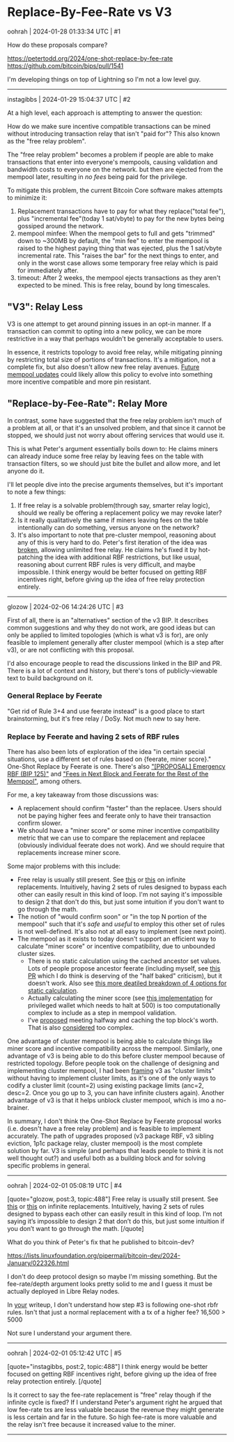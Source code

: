# Replace-By-Fee-Rate vs V3

oohrah | 2024-01-28 01:33:34 UTC | #1

How do these proposals compare?

https://petertodd.org/2024/one-shot-replace-by-fee-rate
https://github.com/bitcoin/bips/pull/1541

I'm developing things on top of Lightning so I'm not a low level guy.

-------------------------

instagibbs | 2024-01-29 15:04:37 UTC | #2

At a high level, each approach is attempting to answer the question:

How do we make sure incentive compatible transactions can be mined without introducing transaction relay that isn't "paid for"? This also known as the "free relay problem".

The "free relay problem" becomes a problem if people are able to make transactions that enter into everyone's mempools, causing validation and bandwidth costs to everyone on the network. but then are ejected from the mempool later, resulting in *no fees* being paid for the privilege. 

To mitigate this problem, the current Bitcoin Core software makes attempts to minimize it:

1) Replacement transactions have to pay for what they replace("total fee"), plus "incremental fee"(today 1 sat/vbyte) to pay for the new bytes being gossiped around the network.
2) mempool minfee: When the mempool gets to full and gets "trimmed" down to ~300MB by default, the "min fee" to enter the mempool is raised to the highest paying thing that was ejected, plus the 1 sat/vbyte incremental rate. This "raises the bar" for the next things to enter, and only in the worst case allows some temporary free relay which is paid for immediately after.
3) timeout: After 2 weeks, the mempool ejects transactions as they aren't expected to be mined. This is free relay, bound by long timescales.

"V3": Relay Less
---
V3 is one attempt to get around pinning issues in an opt-in manner. If a transaction can commit to opting into a new policy, we can be more restrictive in a way that perhaps wouldn't be generally acceptable to users.

In essence, it restricts topology to avoid free relay, while mitigating pinning by restricting total size of portions of transactions. It's a mitigation, not a complete fix, but also doesn't allow new free relay avenues. [Future mempool updates](https://delvingbitcoin.org/t/an-overview-of-the-cluster-mempool-proposal/393) could likely allow this policy to evolve into something more incentive compatible and more pin resistant.

"Replace-by-Fee-Rate": Relay More
---
In contrast, some have suggested that the free relay problem isn't much of a problem at all, or that it's an unsolved problem, and that since it cannot be stopped, we should just not worry about offering services that would use it.

This is what Peter's argument essentially boils down to: He claims miners can already induce some free relay by leaving fees on the table with transaction filters, so we should just bite the bullet and allow more, and let anyone do it.

I'll let people dive into the precise arguments themselves, but it's important to note a few things:
1) If free relay is a solvable problem(through say, smarter relay logic), should we really be offering a replacement policy we may revoke later?
2) Is it really qualitatively the same if miners leaving fees on the table intentionally can do something, versus anyone on the network?
3) It's also important to note that pre-cluster mempool, reasoning about any of this is very hard to do. Peter's first iteration of the idea was [broken](https://lists.linuxfoundation.org/pipermail/bitcoin-dev/2024-January/022316.html), allowing unlimited free relay. He claims he's fixed it by hot-patching the idea with additional RBF restrictions, but like usual, reasoning about current RBF rules is very difficult, and maybe impossible. I think energy would be better focused on getting RBF incentives right, before giving up the idea of free relay protection entirely.

-------------------------

glozow | 2024-02-06 14:24:26 UTC | #3

First of all, there is an "alternatives" section of the v3 BIP. It describes common suggestions and why they do not work, are good ideas but can only be applied to limited topologies (which is what v3 is for), are only feasible to implement generally after cluster mempool (which is a step after v3), or are not conflicting with this proposal.

I'd also encourage people to read the discussions linked in the BIP and PR. There is a lot of context and history, but there's tons of publicly-viewable text to build background on it.

### General Replace by Feerate

"Get rid of Rule 3+4 and use feerate instead" is a good place to start brainstorming, but it's free relay / DoSy. Not much new to say here.

### Replace by Feerate and having 2 sets of RBF rules

There has also been lots of exploration of the idea "in certain special situations, use a different set of rules based on {feerate, miner score}." One-Shot Replace by Feerate is one. There's also ["[PROPOSAL] Emergency RBF (BIP 125)"](https://lists.linuxfoundation.org/pipermail/bitcoin-dev/2019-June/016998.html ) and ["Fees in Next Block and Feerate for the Rest of the Mempool"](https://gist.github.com/glozow/25d9662c52453bd08b4b4b1d3783b9ff#fees-in-next-block-and-feerate-for-the-rest-of-the-mempool), among others.

For me, a key takeaway from those discussions was:
- A replacement should confirm "faster" than the replacee. Users should not be paying higher fees and feerate only to have their transaction confirm slower.
- We should have a "miner score" or some miner incentive compatibility metric that we can use to compare the replacement and replacee (obviously individual feerate does not work). And we should require that replacements increase miner score.

Some major problems with this include:
- Free relay is usually still present. See [this](https://lists.linuxfoundation.org/pipermail/bitcoin-dev/2024-January/022302.html) or [this](https://gist.github.com/glozow/797bb412868ce959dcd0a2981322fd2a#free-relay-problem) on infinite replacements. Intuitively, having 2 sets of rules designed to bypass each other can easily result in this kind of loop. I'm not saying it's impossible to design 2 that don't do this, but just some intuition if you don't want to go through the math.
- The notion of "would confirm soon" or "in the top N portion of the mempool" such that it's *safe* and *useful* to employ this other set of rules is not well-defined. It's also not at all easy to implement (see next point).
- The mempool as it exists to today doesn't support an efficient way to calculate "miner score" or incentive compatibility, due to unbounded cluster sizes.
  - There is no static calculation using the cached ancestor set values. Lots of people propose ancestor feerate (including myself, see [this PR](https://github.com/bitcoin/bitcoin/pull/23121) which I do think is deserving of the "half baked" criticism), but it doesn't work. Also see [this more deatiled breakdown of 4 options for static calculation](https://gist.github.com/glozow/25d9662c52453bd08b4b4b1d3783b9ff#mining-score-of-a-mempool-transaction).
  - Actually calculating the miner score (see [this implementation](https://github.com/bitcoin/bitcoin/pull/27021) for privileged wallet which needs to halt at 500) is too computationally complex to include as a step in mempool validation.
  - I've [proposed](https://gist.github.com/glozow/25d9662c52453bd08b4b4b1d3783b9ff#mempool-changes-need-for-implementation) meeting halfway and caching the top block's worth. That is also [considered](https://lists.linuxfoundation.org/pipermail/bitcoin-dev/2022-February/019879.html) too complex.

One advantage of cluster mempool is being able to calculate things like miner score and incentive compatibility across the mempool. Similarly, one advantage of v3 is being able to do this before cluster mempool because of restricted topology. Before people took on the challenge of designing and implementing cluster mempool, I had been [framing](https://bitcoincore.reviews/25038) v3 as "cluster limits" without having to implement cluster limits, as it's one of the only ways to codify a cluster limit (count=2) using existing package limits (anc=2, desc=2. Once you go up to 3, you can have infinite clusters again). Another advantage of v3 is that it helps unblock cluster mempool, which is imo a no-brainer.

In summary, I don't think the One-Shot Replace by Feerate proposal works (i.e. doesn't have a free relay problem) and is feasible to implement accurately. The path of upgrades proposed (v3 package RBF, v3 sibling eviction, 1p1c package relay, cluster mempool) is the most complete solution by far. V3 is simple (and perhaps that leads people to think it is not well thought out?) and useful both as a building block and for solving specific problems in general.

-------------------------

oohrah | 2024-02-01 05:08:19 UTC | #4

[quote="glozow, post:3, topic:488"]
Free relay is usually still present. See [this](https://lists.linuxfoundation.org/pipermail/bitcoin-dev/2024-January/022302.html) or [this](https://gist.github.com/glozow/797bb412868ce959dcd0a2981322fd2a#free-relay-problem) on infinite replacements. Intuitively, having 2 sets of rules designed to bypass each other can easily result in this kind of loop. I’m not saying it’s impossible to design 2 that don’t do this, but just some intuition if you don’t want to go through the math.
[/quote]

What do you think of Peter's fix that he published to bitcoin-dev?

https://lists.linuxfoundation.org/pipermail/bitcoin-dev/2024-January/022326.html

I don't do deep protocol design so maybe I'm missing something. But the fee-rate/depth argument looks pretty solid to me and I guess it must be actually deployed in Libre Relay nodes.

In [your](https://gist.github.com/glozow/797bb412868ce959dcd0a2981322fd2a#free-relay-problem) writeup, I don't understand how step #3 is following one-shot rbfr rules. Isn't that just a normal replacement with a tx of a higher fee? 16,500 > 5000

Not sure I understand your argument there.

-------------------------

oohrah | 2024-02-01 05:12:42 UTC | #5

[quote="instagibbs, post:2, topic:488"]
I think energy would be better focused on getting RBF incentives right, before giving up the idea of free relay protection entirely.
[/quote]

Is it correct to say the fee-rate replacement is "free" relay though if the infinite cycle is fixed? If I understand Peter's argument right he argued that low fee-rate txs are less valuable because the revenue they might generate is less certain and far in the future. So high fee-rate is more valuable and the relay isn't free because it increased value to the miner.

-------------------------

